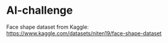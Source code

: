 # AI-challenge
Face shape dataset from Kaggle: https://www.kaggle.com/datasets/niten19/face-shape-dataset
